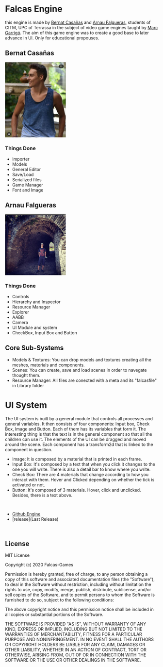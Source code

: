 # Falcas Engine
this engine is made by [Bernat Casañas](https://github.com/BernatCasanas) and [Arnau Falgueras](https://github.com/Arnau77), students of CITM, UPC of Terrassa in the subject of video game engines taught by [Marc Garrigó](https://github.com/markitus18). The aim of this game engine was to create a good base to later advance in UI. Only for educational propouses.

## Bernat Casañas
<img src="/bernat.jpeg" width="200">

### Things Done

* Importer
* Models
* General Editor
* Save/Load
* Serialized files
* Game Manager
* Font and Image

## Arnau Falgueras
<img src="arnau.jpeg" width="200">

### Things Done

* Controls
* Hierarchy and Inspector
* Resource Manager
* Explorer
* AABB
* Camera
* UI Module and system
* CheckBox, Input Box and Button

## Core Sub-Systems

* Models & Textures: You can drop models and textures creating all the meshes, materials and components.
* Scenes: You can create, save and load scenes in order to navegate thought them.
* Resource Manager: All files are conected with a meta and its "falcasfile" in Library folder

# UI System

The UI system is built by a general module that controls all processes and general variables. It then consists of four components: Input box, Check Box, Image and Button. Each of them has its variables that form it. The interesting thing is that the text is in the general component so that all the children can use it. The elements of the UI can be dragged and moved around the scene. Each component has a transform2d that is linked to the component in question. 
* Image: It is composed by a material that is printed in each frame.
* Input Box: It's composed by a text that when you click it changes to the one you will write. There is also a detail bar to know where you write.
* Check Box: There are 4 materials that change according to how you interact with them. Hover and Clicked depending on whether the tick is activated or not.
* Button: It's composed of 3 materials. Hover, click and unclicked. Besides, there is a text above.

<br>

* [Github Engine](https://github.com/Falcas-Games/Falcas-Engine/tree/master)
* [release](Last Release)

<br>

## License

MIT License

Copyright (c) 2020 Falcas-Games

Permission is hereby granted, free of charge, to any person obtaining a copy of this software and associated documentation files (the "Software"), to deal in the Software without restriction, including without limitation the rights to use, copy, modify, merge, publish, distribute, sublicense, and/or sell copies of the Software, and to permit persons to whom the Software is furnished to do so, subject to the following conditions:

The above copyright notice and this permission notice shall be included in all copies or substantial portions of the Software.

THE SOFTWARE IS PROVIDED "AS IS", WITHOUT WARRANTY OF ANY KIND, EXPRESS OR IMPLIED, INCLUDING BUT NOT LIMITED TO THE WARRANTIES OF MERCHANTABILITY, FITNESS FOR A PARTICULAR PURPOSE AND NONINFRINGEMENT. IN NO EVENT SHALL THE AUTHORS OR COPYRIGHT HOLDERS BE LIABLE FOR ANY CLAIM, DAMAGES OR OTHER LIABILITY, WHETHER IN AN ACTION OF CONTRACT, TORT OR OTHERWISE, ARISING FROM, OUT OF OR IN CONNECTION WITH THE SOFTWARE OR THE USE OR OTHER DEALINGS IN THE SOFTWARE.
